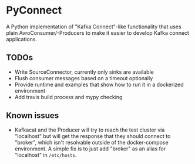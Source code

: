 # PyConnect

A Python implementation of "Kafka Connect"-like functionality that uses plain AvroConsumer/-Producers to make it easier to develop Kafka connect applications.

## TODOs
* Write SourceConnector, currently only sinks are available
* Flush consumer messages based on a timeout optionally
* Provide runtime and examples that show how to run it in a dockerized environment
* Add travis build process and mypy checking

## Known issues
* Kafkacat and the Producer will try to reach the test cluster via "localhost" but will get the 
response that they should connect to "broker", which isn't resolvable outside of the docker-compose environment.
A simple fix is to just add "broker" as an alias for "localhost" in `/etc/hosts`.